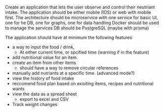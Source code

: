 Create an application that lets the user observe and control their neutriant intake.
The application should be either mobile (IOS) or web with mobile first. 
The architecture should be microservice with one service for basic UI, one for he DB, one for graphs, one for data handling
Docker should be used to manage the services
DB should be PostgreSQL (maybe with prisma)

The application should have at minimum the following features
- a way to input the food / drink, 
  - At either current time, or spcified time (warning if in the feature)
- add nutritional value for an item. 
- create an item from other items
  - should have a way to remove circular references
- manually add nutriants at a specific time. (advanced mode?)
- view the history of food intake
- reccomend food plan based on exisiting items, recipes and nutritional wants
- view the data as a spread sheet
  - export to excel and CSV
- Track weight changes
